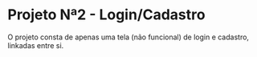 # Projeto Nª2 - Login/Cadastro

O projeto consta de apenas uma tela (não funcional) de login e cadastro, linkadas entre si.
